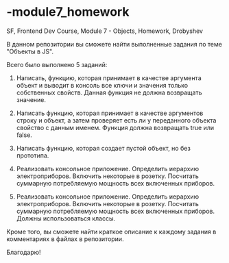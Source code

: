 # -module7_homework
SF, Frontend Dev Course, Module 7 - Objects, Homework, Drobyshev


В данном репозитории вы сможете найти выполненные задания по теме "Объекты в JS". 

Всего было выполнено 5 заданий:

1. Написать, функцию, которая принимает в качестве аргумента объект и выводит в консоль все ключи и значения только собственных свойств. Данная функция не должна возвращать значение.

2. Написать функцию, которая принимает в качестве аргументов строку и объект, а затем проверяет есть ли у переданного объекта свойство с данным именем. Функция должна возвращать true или false.

3. Написать функцию, которая создает пустой объект, но без прототипа.

4. Реализовать консольное приложение. Определить иерархию электроприборов. Включить некоторые в розетку. Посчитать суммарную потребляемую мощность всех включенных приборов.

5. Реализовать консольное приложение. Определить иерархию электроприборов. Включить некоторые в розетку. Посчитать суммарную потребляемую мощность всех включенных приборов. Должны использоваться классы. 

Кроме того, вы сможете найти краткое описание к каждому задания в комментариях в файлах в репозитории. 

Благодарю!
